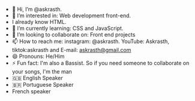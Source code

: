 - 👋 Hi, I’m @askrasth.
- 👀 I’m interested in: Web development front-end.
- I already know HTML.
- 🌱 I’m currently learning: CSS and JavaScript.
- 💞️ I’m looking to collaborate on: Front end projects
- 📫 How to reach me: instagram: @askrasth. YouTube: Askrasth, tiktok:askrasth and E-mail: askrasth@gmail.com
- 😄 Pronouns: He/Him
- ⚡ Fun fact: I'm also a Bassist. So if you need someone to collaborate on your songs, I'm the man
- 🇬🇧 English Speaker
- 🇧🇷 Portuguese Speaker
- French speaker
